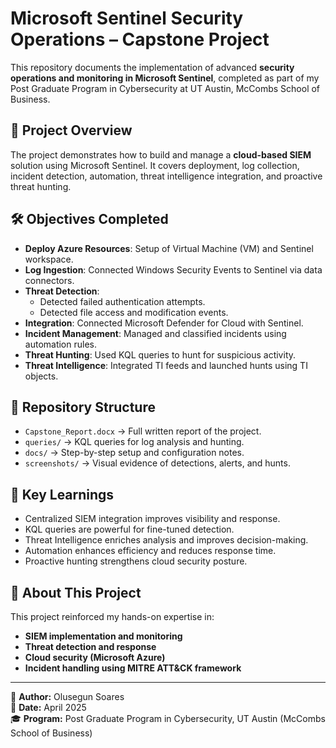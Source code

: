 # Microsoft Sentinel Security Operations – Capstone Project

This repository documents the implementation of advanced **security operations and monitoring in Microsoft Sentinel**, completed as part of my Post Graduate Program in Cybersecurity at UT Austin, McCombs School of Business.

## 📌 Project Overview
The project demonstrates how to build and manage a **cloud-based SIEM** solution using Microsoft Sentinel. It covers deployment, log collection, incident detection, automation, threat intelligence integration, and proactive threat hunting.

## 🛠️ Objectives Completed
- **Deploy Azure Resources**: Setup of Virtual Machine (VM) and Sentinel workspace.  
- **Log Ingestion**: Connected Windows Security Events to Sentinel via data connectors.  
- **Threat Detection**:  
  - Detected failed authentication attempts.  
  - Detected file access and modification events.  
- **Integration**: Connected Microsoft Defender for Cloud with Sentinel.  
- **Incident Management**: Managed and classified incidents using automation rules.  
- **Threat Hunting**: Used KQL queries to hunt for suspicious activity.  
- **Threat Intelligence**: Integrated TI feeds and launched hunts using TI objects.  

## 📂 Repository Structure
- `Capstone_Report.docx` → Full written report of the project.  
- `queries/` → KQL queries for log analysis and hunting.  
- `docs/` → Step-by-step setup and configuration notes.  
- `screenshots/` → Visual evidence of detections, alerts, and hunts.  

## 🚀 Key Learnings
- Centralized SIEM integration improves visibility and response.  
- KQL queries are powerful for fine-tuned detection.  
- Threat Intelligence enriches analysis and improves decision-making.  
- Automation enhances efficiency and reduces response time.  
- Proactive hunting strengthens cloud security posture.  

## 📖 About This Project
This project reinforced my hands-on expertise in:
- **SIEM implementation and monitoring**  
- **Threat detection and response**  
- **Cloud security (Microsoft Azure)**  
- **Incident handling using MITRE ATT&CK framework**  

---

👤 **Author:** Olusegun Soares  
📅 **Date:** April 2025  
🎓 **Program:** Post Graduate Program in Cybersecurity, UT Austin (McCombs School of Business)  
